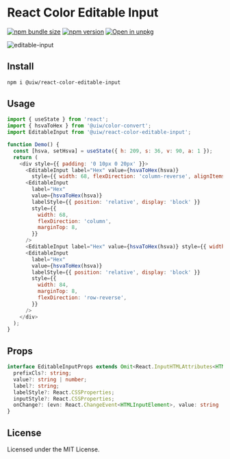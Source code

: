 React Color Editable Input
===

[![npm bundle size](https://img.shields.io/bundlephobia/minzip/@uiw/react-color-editable-input)](https://bundlephobia.com/package/@uiw/react-color-editable-input) [![npm version](https://img.shields.io/npm/v/@uiw/react-color-editable-input.svg)](https://www.npmjs.com/package/@uiw/react-color-editable-input) [![Open in unpkg](https://img.shields.io/badge/Open%20in-unpkg-blue)](https://uiwjs.github.io/npm-unpkg/#/pkg/@uiw/react-color/file/README.md)

![editable-input](https://user-images.githubusercontent.com/1680273/124878498-c1bcdf80-dffe-11eb-8164-d752a8109db9.png)

## Install

```bash
npm i @uiw/react-color-editable-input
```

## Usage

```js
import { useState } from 'react';
import { hsvaToHex } from '@uiw/color-convert';
import EditableInput from '@uiw/react-color-editable-input';

function Demo() {
  const [hsva, setHsva] = useState({ h: 209, s: 36, v: 90, a: 1 });
  return (
    <div style={{ padding: '0 10px 0 20px' }}>
      <EditableInput label="Hex" value={hsvaToHex(hsva)}
        style={{ width: 68, flexDirection: 'column-reverse', alignItems: 'flex-start' }} />
      <EditableInput
        label="Hex"
        value={hsvaToHex(hsva)}
        labelStyle={{ position: 'relative', display: 'block' }}
        style={{
          width: 68,
          flexDirection: 'column',
          marginTop: 8,
        }}
      />
      <EditableInput label="Hex" value={hsvaToHex(hsva)} style={{ width: 84, marginTop: 14, }} />
      <EditableInput
        label="Hex"
        value={hsvaToHex(hsva)}
        labelStyle={{ position: 'relative', display: 'block' }}
        style={{
          width: 84,
          marginTop: 8,
          flexDirection: 'row-reverse',
        }}
      />
    </div>
  );
}
```

## Props

```ts
interface EditableInputProps extends Omit<React.InputHTMLAttributes<HTMLInputElement>, 'onChange'> {
  prefixCls?: string;
  value?: string | number;
  label?: string;
  labelStyle?: React.CSSProperties;
  inputStyle?: React.CSSProperties;
  onChange?: (evn: React.ChangeEvent<HTMLInputElement>, value: string | number) => void;
}
```

<!--footer-dividing-->

## License

Licensed under the MIT License.
